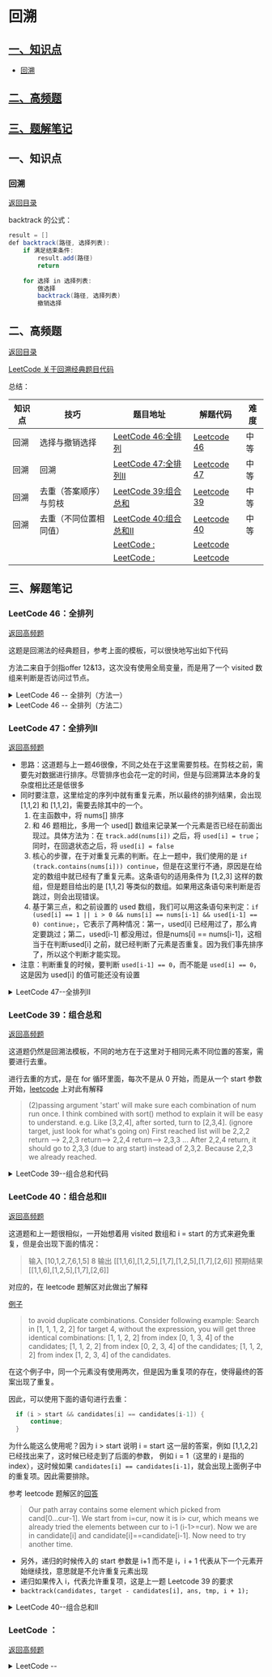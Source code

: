 # 回溯

<span id ="0"></span>


## [一、知识点](#1)
 - [回溯](#1.1)




## [二、高频题](#2)

## [三、题解笔记](#2)



<h2 id = "1">一、知识点</h2>

<h3 id = "1.1">回溯</h3>

[返回目录](#0)

backtrack 的公式：
```java
result = []
def backtrack(路径, 选择列表):
    if 满足结束条件:
        result.add(路径)
        return
    
    for 选择 in 选择列表:
        做选择
        backtrack(路径, 选择列表)
        撤销选择
```


<h2 id = "2">二、高频题</h2>

[返回目录](#0)

<span id ="100"></span>

[LeetCode 关于回溯经典题目代码](https://leetcode.com/problems/combination-sum/discuss/16502/A-general-approach-to-backtracking-questions-in-Java-(Subsets-Permutations-Combination-Sum-Palindrome-Partitioning))

总结：

 知识点 | 技巧 | 题目地址 | 解题代码 | 难度 |
| --- | --- | --- | --- | --- |
| 回溯 | 选择与撤销选择 | [LeetCode 46:全排列 ](https://leetcode-cn.com/problems/permutations/) | [Leetcode 46](#3.1) | 中等 |
| 回溯 | 回溯 | [LeetCode 47:全排列II ](https://leetcode-cn.com/problems/permutations-ii/) | [Leetcode 47](#3.2) | 中等 |
| 回溯 | 去重（答案顺序）与剪枝 | [LeetCode 39:组合总和](https://leetcode-cn.com/problems/combination-sum/) | [Leetcode 39](#3.3) | 中等 |
| 回溯 | 去重（不同位置相同值） | [LeetCode 40:组合总和II](https://leetcode-cn.com/problems/combination-sum-ii/) | [Leetcode 40](#3.4) | 中等 |
|  |  | [LeetCode : ]() | [Leetcode ](#3.) |  |
|  |  | [LeetCode : ]() | [Leetcode ](#3.) |  |




<h2 id = "3">三、解题笔记</h2>


<h3 id = "3.1">LeetCode 46：全排列 </h3>

[返回高频题](#100)

这题是回溯法的经典题目，参考上面的模板，可以很快地写出如下代码

方法二来自于剑指offer 12&13，这次没有使用全局变量，而是用了一个 visited 数组来判断是否访问过节点。

<details>
<summary>LeetCode 46 -- 全排列（方法一）</summary>

```java
    List<List<Integer>> ans = new ArrayList<>();
    public List<List<Integer>> permute(int[] nums) {
        if (nums == null || nums.length == 0) return ans;
        List<Integer> results = new ArrayList<>();
        backtrack(nums, results);
        return ans;
    }

    private void backtrack(int[] nums, List<Integer> results) {
        if (results.size() == nums.length) {
            ans.add(new ArrayList<>(results));
        }
        for (int i = 0; i < nums.length; i++) {
            if (results.contains(nums[i])) {
                continue;
            }
            results.add(nums[i]);
            backtrack(nums, results);
            results.remove(results.size() - 1);
        }
    }
```
</details>


<details>
<summary>LeetCode 46 -- 全排列（方法二）</summary>

```java
    public List<List<Integer>> permute(int[] nums) {
        List<List<Integer>> res = new ArrayList<>();
        int[] visited = new int[nums.length];
        backtrack(res, nums, new ArrayList<Integer>(), visited);
        return res;
    }

    private void backtrack(List<List<Integer>> res, int[] nums, ArrayList<Integer> tmp, int[] visited) {
        if (tmp.size() == nums.length) {
            res.add(new ArrayList<>(tmp));
            return;
        }
        for (int i = 0; i < nums.length; i++) {
            // 剔除重复项
            if (visited[i] == 1) continue;
            // 做出选择
            visited[i] = 1;
            tmp.add(nums[i]);
            // 回溯，去找下一个选项
            backtrack(res, nums, tmp, visited);
            // 回溯之后，如果又走到了这里，说明之前的选项要不就已经被添加，要不就没有合适的选项
            // 因此，还需要撤销之前的选择
            visited[i] = 0;
            tmp.remove(tmp.size() - 1);
        }
    }
```
</details>


<h3 id = "3.2">LeetCode 47：全排列II </h3>

[返回高频题](#100)

- 思路：这道题与上一题46很像，不同之处在于这里需要剪枝。在剪枝之前，需要先对数据进行排序。尽管排序也会花一定的时间，但是与回溯算法本身的复杂度相比还是低很多
- 同时要注意，这里给定的序列中就有重复元素，所以最终的排列结果，会出现[1,1,2] 和 [1,1,2]，需要去除其中的一个。
  1. 在主函数中，将 nums[] 排序
  2. 和 46 题相比，多用一个 used[] 数组来记录某一个元素是否已经在前面出现过。具体方法为：在 `track.add(nums[i])` 之后，将 `used[i] = true`；同时，在回退状态之后，将 `used[i] = false`
  3. 核心的步骤，在于对重复元素的判断。在上一题中，我们使用的是 `if (track.contains(nums[i])) continue`，但是在这里行不通，原因是在给定的数组中就已经有了重复元素。这条语句的适用条件为 [1,2,3] 这样的数组，但是题目给出的是 [1,1,2] 等类似的数组。如果用这条语句来判断是否跳过，则会出现错误。
  4. 基于第三点，和之前设置的 used 数组，我们可以用这条语句来判定：`if (used[i] == 1 || i > 0 && nums[i] == nums[i-1] && used[i-1] == 0) continue;`，它表示了两种情况：第一，used[i] 已经用过了，那么肯定要跳过；第二，used[i-1] 都没用过，但是nums[i] == nums[i-1]，这相当于在判断used[i] 之前，就已经判断了元素是否重复。因为我们事先排序了，所以这个判断才能实现。
- 注意：判断重复的时候，要判断 `used[i-1] == 0`，而不能是 `used[i] == 0`，这是因为 used[i] 的值可能还没有设置

<details>
<summary>LeetCode  47--全排列II </summary>

```java
    public List<List<Integer>> permuteUnique(int[] nums) {
        List<List<Integer>> ans = new ArrayList<>();
        int[] used = new int[nums.length];
        Arrays.sort(nums);
        backtrack(nums, used, ans, new ArrayList<Integer>());
        return ans;
    }

    private void backtrack(int[] nums, int[] used,  List<List<Integer>> ans, ArrayList<Integer> tmp) {
        if (tmp.size() == nums.length) {
            ans.add(new ArrayList<>(tmp));
            return;
        }
        for (int i = 0; i < nums.length; i++) {
            boolean visited = used[i] == 1;
            boolean repeated = (i > 0 && nums[i] == nums[i - 1] && used[i-1] == 0);
            if (visited || repeated) {
                continue;
            }
            // 做出选择 
            used[i] = 1;
            tmp.add(nums[i]);
            // 继续去找下一个叶子节点的选择
            backtrack(nums, used, ans, tmp);
            // 撤销选择
            used[i] = 0;
            tmp.remove(tmp.size() - 1);
        }
    }
```
</details>


<h3 id = "3.3">LeetCode 39：组合总和 </h3>

[返回高频题](#100)

这道题仍然是回溯法模板，不同的地方在于这里对于相同元素不同位置的答案，需要进行去重。

进行去重的方式，是在 for 循环里面，每次不是从 0 开始，而是从一个 start 参数开始，[leetcode](https://leetcode.com/problems/combination-sum/discuss/16502/A-general-approach-to-backtracking-questions-in-Java-(Subsets-Permutations-Combination-Sum-Palindrome-Partitioning)/185237) 上对此有解释

> (2)passing argument 'start' will make sure each combination of num run once.
> I think combined with sort() method to explain it will be easy to understand.
> e.g. Like [3,2,4], after sorted, turn to [2,3,4]. (ignore target, just look for what's going on)
> First reached list will be 2,2,2 return --> 2,2,3 return--> 2,2,4 return--> 2,3,3 ...
> After 2,2,4 return, it should go to 2,3,3 (due to arg start) instead of 2,3,2. Because 2,2,3 we already reached.

<details>
<summary>LeetCode 39--组合总和代码 </summary>

```java
    public List<List<Integer>> combinationSum(int[] candidates, int target) {
        List<List<Integer>> ans = new ArrayList<>();
        int index = 0;
        Arrays.sort(candidates);
        backtrack(candidates, target, ans, index, new ArrayList<Integer>());
        return ans;
    }

    private void backtrack(int[] candidates, int target, List<List<Integer>> ans, int index, ArrayList<Integer> tmp) {
        if (target == 0) {
            ans.add(new ArrayList<Integer>(tmp));
            return;
        }
        for (int i = index; i < candidates.length; i++) {
            if (target - candidates[i] < 0) {
                return;
            }
            target -= candidates[i];
            tmp.add(candidates[i]);
            backtrack(candidates, target, ans, i, tmp);
            target += candidates[i];
            tmp.remove(tmp.size() - 1);
        }

    }

```
</details>



<h3 id = "3.4">LeetCode 40：组合总和II </h3>

[返回高频题](#100)

这道题和上一题很相似，一开始想着用 visited 数组和 i = start 的方式来避免重复，但是会出现下面的情况：

> 输入
> [10,1,2,7,6,1,5]
> 8
> 输出
> [[1,1,6],[1,2,5],[1,7],[1,2,5],[1,7],[2,6]]
> 预期结果
> [[1,1,6],[1,2,5],[1,7],[2,6]]

对应的，在 leetcode 题解区对此做出了解释

[例子](https://leetcode.com/problems/combination-sum-ii/discuss/16861/Java-solution-using-dfs-easy-understand/16652)
> to avoid duplicate combinations. Consider following example:
> Search in [1, 1, 1, 2, 2] for target 4, without the expression, you will get three identical combinations:
> [1, 1, 2, 2] from index [0, 1, 3, 4] of the candidates;
> [1, 1, 2, 2] from index [0, 2, 3, 4] of the candidates;
> [1, 1, 2, 2] from index [1, 2, 3, 4] of the candidates.

在这个例子中，同一个元素没有使用两次，但是因为重复项的存在，使得最终的答案出现了重复。

因此，可以使用下面的语句进行去重：

```java
  if (i > start && candidates[i] == candidates[i-1]) {
      continue;
  }
```

为什么能这么使用呢？因为 i > start 说明 i = start 这一层的答案，例如 [1,1,2,2] 已经找出来了，这时候已经走到了后面的参数，
例如 i = 1（这里的 i 是指的 index），这时候如果 `candidates[i] == candidates[i-1]`，就会出现上面例子中的重复项。因此需要排除。

参考 leetcode 题解区的[回答](https://leetcode.com/problems/combination-sum-ii/discuss/16861/Java-solution-using-dfs-easy-understand/196147)

> Our path array contains some element which picked from cand[0...cur-1].
> We start from i=cur, now it is i> cur, which means we already tried the elements between cur to i-1 (i-1>=cur).
> Now we are in candidate[i] and candidate[i]==candidate[i-1]. Now need to try another time.

- 另外，递归的时候传入的 start 参数是 i+1 而不是 i，i + 1 代表从下一个元素开始继续找，意思就是不允许重复元素出现
- 递归如果传入 i，代表允许重复项，这是上一题 Leetcode 39 的要求
- `backtrack(candidates, target - candidates[i], ans, tmp, i + 1);`

<details>
<summary>LeetCode 40--组合总和II </summary>

```java
    public List<List<Integer>> combinationSum2(int[] candidates, int target) {
        List<List<Integer>> ans = new ArrayList<>();
        if (candidates == null || candidates.length == 0) return ans;
        Arrays.sort(candidates);
        backtrack(candidates, target, ans, new ArrayList<Integer>(), 0);
        return ans;
    }

    private void backtrack(int[] candidates, int target, List<List<Integer>> ans, ArrayList<Integer> tmp, int start) {
        if (target == 0) {
            ans.add(new ArrayList<>(tmp));
            return;
        }
        for (int i = start; i < candidates.length; i++) {
            if (target - candidates[i] < 0) return;
            if (i > start && candidates[i] == candidates[i-1]) {
                continue;
            }
            tmp.add(candidates[i]);
            backtrack(candidates, target - candidates[i], ans, tmp, i + 1);
            tmp.remove(tmp.size() - 1);
        }
    }
```
</details>



<h3 id = "3.5">LeetCode  ： </h3>

[返回高频题](#100)


<details>
<summary>LeetCode -- </summary>

```java

```
</details>
